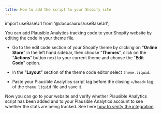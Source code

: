 ```yaml
---
title: How to add the script to your Shopify site
---
```


import useBaseUrl from '@docusaurus/useBaseUrl';

You can add Plausible Analytics tracking code to your Shopify website by editing the code in your theme file.

* Go to the edit code section of your Shopify theme by clicking on "**Online Store**" in the left hand sidebar, then choose "**Themes**", click on the "**Actions**" button next to your current theme and choose the "**Edit Code**" option.
  
* In the "**Layout**" section of the theme code editor select ```theme.liquid```.

* Paste your Plausible Analytics script tag before the closing ```</head>``` tag of the ```theme.liquid``` file and save it.

Now you can go to your website and verify whether Plausible Analytics script has been added and to your Plausible Analytics account to see whether the stats are being tracked. See here [how to verify the integration](troubleshoot-integration.md).
